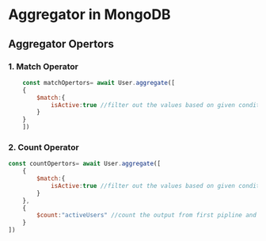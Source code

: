 # Aggregator in MongoDB

## Aggregator Opertors 

### 1. Match Operator

```javascript
    const matchOpertors= await User.aggregate([
    {
        $match:{
            isActive:true //filter out the values based on given condition
        }
    }
    ])
```

### 2. Count Operator

```javascript
const countOpertors= await User.aggregate([
    {
        $match:{
            isActive:true //filter out the values based on given condition
        }
    },
    {
        $count:"activeUsers" //count the output from first pipline and add activeUsers in Object
    }
])
```